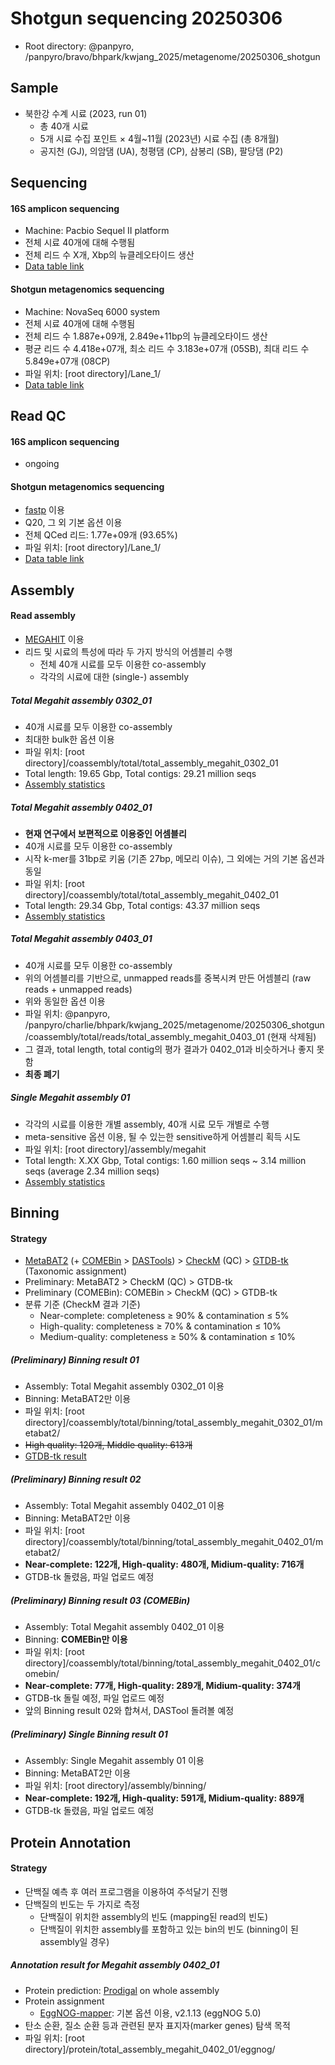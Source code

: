 # Shotgun sequencing 20250306

- Root directory: @panpyro, /panpyro/bravo/bhpark/kwjang_2025/metagenome/20250306_shotgun

## Sample

  - 북한강 수계 시료 (2023, run 01)
    - 총 40개 시료
    - 5개 시료 수집 포인트 × 4월~11월 (2023년) 시료 수집 (총 8개월)
    - 공지천 (GJ), 의암댐 (UA), 청평댐 (CP), 삼봉리 (SB), 팔당댐 (P2)

## Sequencing

#### 16S amplicon sequencing

  - Machine: Pacbio Sequel II platform
  - 전체 시료 40개에 대해 수행됨
  - 전체 리드 수 X개, Xbp의 뉴클레오타이드 생산
  - [Data table link](sglink)

#### Shotgun metagenomics sequencing

  - Machine: NovaSeq 6000 system
  - 전체 시료 40개에 대해 수행됨
  - 전체 리드 수 1.887e+09개, 2.849e+11bp의 뉴클레오타이드 생산
  - 평균 리드 수 4.418e+07개, 최소 리드 수 3.183e+07개 (05SB), 최대 리드 수 5.849e+07개 (08CP)
  - 파일 위치: [root directory]/Lane_1/
  - [Data table link](sglink)

## Read QC

#### 16S amplicon sequencing
  
  - ongoing

#### Shotgun metagenomics sequencing

  - [fastp](https://academic.oup.com/bioinformatics/article/34/17/i884/5093234) 이용
  - Q20, 그 외 기본 옵션 이용
  - 전체 QCed 리드: 1.77e+09개 (93.65%)
  - 파일 위치: [root directory]/Lane_1/
  - [Data table link](sglink)


## Assembly

#### Read assembly

  - [MEGAHIT](https://academic.oup.com/bioinformatics/article/31/10/1674/177884) 이용
  - 리드 및 시료의 특성에 따라 두 가지 방식의 어셈블리 수행
    + 전체 40개 시료를 모두 이용한 co-assembly
    + 각각의 시료에 대한 (single-) assembly

##### Total Megahit assembly 0302_01

  - 40개 시료를 모두 이용한 co-assembly
  - 최대한 bulk한 옵션 이용
  - 파일 위치: [root directory]/coassembly/total/total_assembly_megahit_0302_01
  - Total length: 19.65 Gbp, Total contigs: 29.21 million seqs
  - [Assembly statistics](https://github.com/cocoacocoa/freshwater/blob/main/Reports/Assembly.md)

##### Total Megahit assembly 0402_01

  - **현재 연구에서 보편적으로 이용중인 어셈블리**
  - 40개 시료를 모두 이용한 co-assembly
  - 시작 k-mer를 31bp로 키움 (기존 27bp, 메모리 이슈), 그 외에는 거의 기본 옵션과 동일
  - 파일 위치: [root directory]/coassembly/total/total_assembly_megahit_0402_01
  - Total length: 29.34 Gbp, Total contigs: 43.37 million seqs
  - [Assembly statistics](https://github.com/cocoacocoa/freshwater/blob/main/Reports/Assembly.md)

##### Total Megahit assembly 0403_01

  - 40개 시료를 모두 이용한 co-assembly
  - 위의 어셈블리를 기반으로, unmapped reads를 중복시켜 만든 어셈블리 (raw reads + unmapped reads)
  - 위와 동일한 옵션 이용
  - 파일 위치: @panpyro, /panpyro/charlie/bhpark/kwjang_2025/metagenome/20250306_shotgun/coassembly/total/reads/total_assembly_megahit_0403_01 (현재 삭제됨)
  - 그 결과, total length, total contig의 평가 결과가 0402_01과 비슷하거나 좋지 못함
  - **최종 폐기**

##### Single Megahit assembly 01

  - 각각의 시료를 이용한 개별 assembly, 40개 시료 모두 개별로 수행
  - meta-sensitive 옵션 이용, 될 수 있는한 sensitive하게 어셈블리 획득 시도
  - 파일 위치: [root directory]/assembly/megahit
  - Total length: X.XX Gbp, Total contigs: 1.60 million seqs ~ 3.14 million seqs (average 2.34 million seqs)
  - [Assembly statistics](https://github.com/cocoacocoa/freshwater/blob/main/Reports/Assembly.md)
    
## Binning

#### Strategy

  - [MetaBAT2](https://pmc.ncbi.nlm.nih.gov/articles/PMC6662567/) (+ [COMEBin](https://www.nature.com/articles/s41467-023-44290-z) > [DASTools](https://www.nature.com/articles/s41564-018-0171-1)) > [CheckM](https://pmc.ncbi.nlm.nih.gov/articles/PMC4484387/) (QC) > [GTDB-tk](https://academic.oup.com/bioinformatics/article/36/6/1925/5626182) (Taxonomic assignment)
  - Preliminary: MetaBAT2 > CheckM (QC) > GTDB-tk
  - Preliminary (COMEBin): COMEBin > CheckM (QC) > GTDB-tk
  - 분류 기준 (CheckM 결과 기준)
    - Near-complete: completeness ≥ 90% & contamination ≤ 5%
    - High-quality: completeness ≥ 70% & contamination ≤ 10%
    - Medium-quality: completeness ≥ 50% & contamination ≤ 10%

##### (Preliminary) Binning result 01

  - Assembly: Total Megahit assembly 0302_01 이용
  - Binning: MetaBAT2만 이용
  - 파일 위치: [root directory]/coassembly/total/binning/total_assembly_megahit_0302_01/metabat2/
  - ~~High quality: 120개, Middle quality: 613개~~
  - [GTDB-tk result](https://github.com/cocoacocoa/freshwater/blob/main/Reports/120_GTDB_tk.md)

##### (Preliminary) Binning result 02

  - Assembly: Total Megahit assembly 0402_01 이용
  - Binning: MetaBAT2만 이용
  - 파일 위치: [root directory]/coassembly/total/binning/total_assembly_megahit_0402_01/metabat2/
  - **Near-complete: 122개, High-quality: 480개, Midium-quality: 716개**
  - GTDB-tk 돌렸음, 파일 업로드 예정

##### (Preliminary) Binning result 03 (COMEBin)

  - Assembly: Total Megahit assembly 0402_01 이용
  - Binning: **COMEBin만 이용**
  - 파일 위치: [root directory]/coassembly/total/binning/total_assembly_megahit_0402_01/comebin/
  - **Near-complete: 77개, High-quality: 289개, Midium-quality: 374개**
  - GTDB-tk 돌릴 예정, 파일 업로드 예정
  - 앞의 Binning result 02와 합쳐서, DASTool 돌려볼 예정

##### (Preliminary) Single Binning result 01

  - Assembly: Single Megahit assembly 01 이용
  - Binning: MetaBAT2만 이용
  - 파일 위치: [root directory]/assembly/binning/
  - **Near-complete: 192개, High-quality: 591개, Midium-quality: 889개**
  - GTDB-tk 돌렸음, 파일 업로드 예정

## Protein Annotation

#### Strategy

  - 단백질 예측 후 여러 프로그램을 이용하여 주석달기 진행
  - 단백질의 빈도는 두 가지로 측정
    - 단백질이 위치한 assembly의 빈도 (mapping된 read의 빈도)
    - 단백질이 위치한 assembly를 포함하고 있는 bin의 빈도 (binning이 된 assembly일 경우)

##### Annotation result for Megahit assembly 0402_01
  
  - Protein prediction: [Prodigal](https://github.com/hyattpd/Prodigal) on whole assembly
  - Protein assignment
    - [EggNOG-mapper](https://github.com/eggnogdb/eggnog-mapper?tab=readme-ov-file): 기본 옵션 이용, v2.1.13 (eggNOG 5.0)
  - 탄소 순환, 질소 순환 등과 관련된 분자 표지자(marker genes) 탐색 목적
  - 파일 위치: [root directory]/protein/total_assembly_megahit_0402_01/eggnog/
